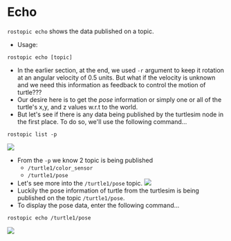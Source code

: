 # Echo

`rostopic echo` shows the data published on a topic.

* Usage:

```text
rostopic echo [topic]
```

* In the earlier section, at the end, we used `-r` argument to keep it rotation at an angular velocity of 0.5 units. But what if the velocity is unknown and we need this information as feedback to control the motion of turtle???
* Our desire here is to get the _pose_ information or simply one or all of the turtle's x,y, and z values w.r.t to the world.
* But let's see if there is any data being published by the turtlesim node in the first place. To do so, we'll use the following command...

```text
rostopic list -p
```

![](https://portal.e-yantra.org/storage/FjbIfxILQH_vd/res/learn/ros-basics/media/images/turtlesim_list_p.png)

* From the `-p` we know 2 topic is being published
  * `/turtle1/color_sensor`
  * `/turtle1/pose`
* Let's see more into the `/turtle1/pose` topic. ![](https://portal.e-yantra.org/storage/FjbIfxILQH_vd/res/learn/ros-basics/media/images/turtlesim_pose_info.png)
* Luckily the pose information of turtle from the turtlesim is being published on the topic `/turtle1/pose`.
* To display the pose data, enter the following command...

```text
rostopic echo /turtle1/pose
```

![](https://portal.e-yantra.org/storage/FjbIfxILQH_vd/res/learn/ros-basics/media/images/turtlesim_echo.png)

